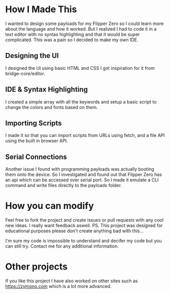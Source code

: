 # How I Made This

I wanted to design some payloads for my Flipper Zero so I could learn more about the language and how it worked. But I realized I had to code it in a text editor with no syntax highlighting and that it would be super complicated. This was a pain so I decided to make my own IDE.

## Designing the UI

I designed the UI using basic HTML and CSS I got inspiration for it from bridge-core/editor.

## IDE & Syntax Highlighting

I created a simple array with all the keywords and setup a basic script to change the colors and fonts based on them.

## Importing Scripts

I made it so that you can import scripts from URLs using fetch, and a file API using the built in browser API.

## Serial Connections

Another issue I found with programming payloads was actually booting them onto the device. So I investigated and found out that Flipper Zero has an api which can be accessed over serial port. So I made it emulate a CLI command and write files directly to the payloads folder.

# How you can modify

Feel free to fork the project and create issues or pull requests with any cool new ideas. I really want feedback aswell. PS. This project was designed for educational purposes please don't create anything bad with this...

I'm sure my code is impossible to understand and decifer my code but you can still try. Contact me for any additional information.

# Other projects

If you like this project I have also worked on other sites such as https://zymono.com which is a lot more advanced.
